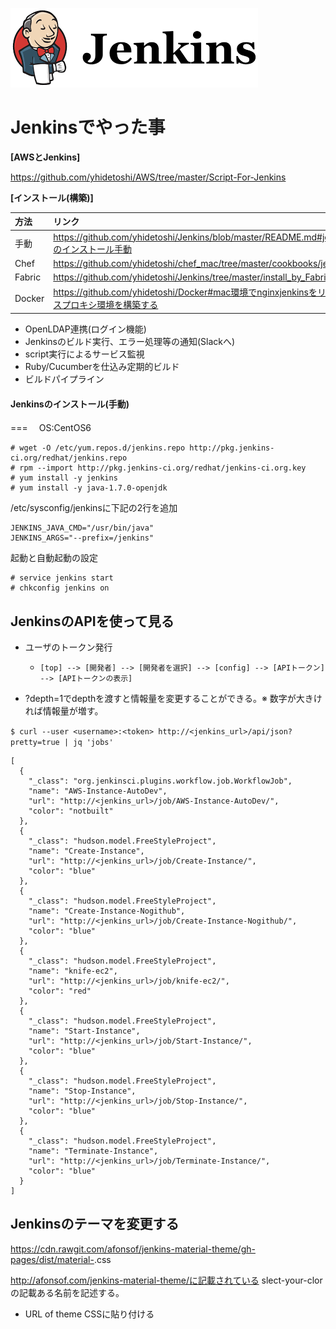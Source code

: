 ![Alt Text](https://github.com/yhidetoshi/Pictures/raw/master/Jenkins/jenkins-icon.png)


# Jenkinsでやった事

**[AWSとJenkins]**

https://github.com/yhidetoshi/AWS/tree/master/Script-For-Jenkins

**[インストール(構築)]**

|方法    |リンク         |
|:-----------|:------------|
|手動|https://github.com/yhidetoshi/Jenkins/blob/master/README.md#jenkinsのインストール手動|
|Chef|https://github.com/yhidetoshi/chef_mac/tree/master/cookbooks/jenkins|
|Fabric|https://github.com/yhidetoshi/Jenkins/tree/master/install_by_Fabric|
|Docker|https://github.com/yhidetoshi/Docker#mac環境でnginxjenkinsをリバースプロキシ環境を構築する|


- OpenLDAP連携(ログイン機能)
- Jenkinsのビルド実行、エラー処理等の通知(Slackへ)
- script実行によるサービス監視
- Ruby/Cucumberを仕込み定期的ビルド
- ビルドパイプライン

#### Jenkinsのインストール(手動)
===
　OS:CentOS6
```
# wget -O /etc/yum.repos.d/jenkins.repo http://pkg.jenkins-ci.org/redhat/jenkins.repo
# rpm --import http://pkg.jenkins-ci.org/redhat/jenkins-ci.org.key
# yum install -y jenkins
# yum install -y java-1.7.0-openjdk
```

/etc/sysconfig/jenkinsに下記の2行を追加
```
JENKINS_JAVA_CMD="/usr/bin/java"
JENKINS_ARGS="--prefix=/jenkins"
```
起動と自動起動の設定
```
# service jenkins start
# chkconfig jenkins on
```

## JenkinsのAPIを使って見る

- ユーザのトークン発行
  - `[top] --> [開発者] --> [開発者を選択] --> [config] --> [APIトークン] --> [APIトークンの表示]`

- ?depth=1でdepthを渡すと情報量を変更することができる。※ 数字が大きければ情報量が増す。

`$ curl --user <username>:<token> http://<jenkins_url>/api/json?pretty=true | jq 'jobs'`
```
[
  {
    "_class": "org.jenkinsci.plugins.workflow.job.WorkflowJob",
    "name": "AWS-Instance-AutoDev",
    "url": "http://<jenkins_url>/job/AWS-Instance-AutoDev/",
    "color": "notbuilt"
  },
  {
    "_class": "hudson.model.FreeStyleProject",
    "name": "Create-Instance",
    "url": "http://<jenkins_url>/job/Create-Instance/",
    "color": "blue"
  },
  {
    "_class": "hudson.model.FreeStyleProject",
    "name": "Create-Instance-Nogithub",
    "url": "http://<jenkins_url>/job/Create-Instance-Nogithub/",
    "color": "blue"
  },
  {
    "_class": "hudson.model.FreeStyleProject",
    "name": "knife-ec2",
    "url": "http://<jenkins_url>/job/knife-ec2/",
    "color": "red"
  },
  {
    "_class": "hudson.model.FreeStyleProject",
    "name": "Start-Instance",
    "url": "http://<jenkins_url>/job/Start-Instance/",
    "color": "blue"
  },
  {
    "_class": "hudson.model.FreeStyleProject",
    "name": "Stop-Instance",
    "url": "http://<jenkins_url>/job/Stop-Instance/",
    "color": "blue"
  },
  {
    "_class": "hudson.model.FreeStyleProject",
    "name": "Terminate-Instance",
    "url": "http://<jenkins_url>/job/Terminate-Instance/",
    "color": "blue"
  }
]
```

## Jenkinsのテーマを変更する

https://cdn.rawgit.com/afonsof/jenkins-material-theme/gh-pages/dist/material-<COLOR>.css

http://afonsof.com/jenkins-material-theme/に記載されている slect-your-clorの記載ある名前を記述する。

- URL of theme CSSに貼り付ける

